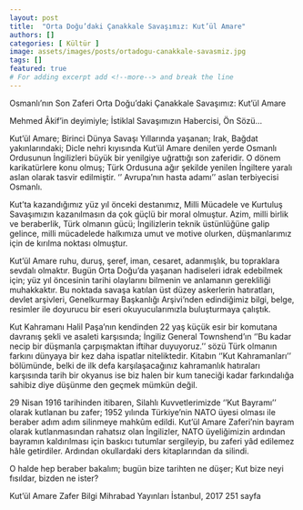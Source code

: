 ```yaml
---
layout: post
title:  "Orta Doğu’daki Çanakkale Savaşımız: Kut’ül Amare"
authors: []
categories: [ Kültür ]
image: assets/images/posts/ortadogu-canakkale-savasmiz.jpg
tags: []
featured: true
# For adding excerpt add <!--more--> and break the line
---
```

Osmanlı’nın Son Zaferi Orta Doğu’daki Çanakkale Savaşımız: Kut’ül Amare

Mehmed Âkif’in deyimiyle; İstiklal Savaşımızın Habercisi, Ön Sözü…

Kut’ül Amare; Birinci Dünya Savaşı Yıllarında yaşanan; Irak, Bağdat yakınlarındaki; Dicle nehri kıyısında Kut’ül Amare denilen yerde Osmanlı Ordusunun İngilizleri büyük bir yenilgiye uğrattığı son zaferidir. O dönem karikatürlere konu olmuş; Türk Ordusuna ağır şekilde yenilen İngiltere yaralı aslan olarak tasvir edilmiştir. ‘’ Avrupa’nın hasta adamı’’ aslan terbiyecisi Osmanlı.

Kut’ta kazandığımız yüz yıl önceki destanımız, Milli Mücadele ve Kurtuluş Savaşımızın kazanılmasın da çok güçlü bir moral olmuştur. Azim, milli birlik ve beraberlik, Türk olmanın gücü; İngilizlerin teknik üstünlüğüne galip gelince, milli mücadelede halkımıza umut ve motive olurken, düşmanlarımız için de kırılma noktası olmuştur.

Kut’ül Amare ruhu, duruş, şeref, iman, cesaret, adanmışlık, bu topraklara sevdalı olmaktır. Bugün Orta Doğu’da yaşanan hadiseleri idrak edebilmek için; yüz yıl öncesinin tarihi olaylarını bilmenin ve anlamanın gerekliliği muhakkaktır. Bu noktada savaşa katılan üst düzey askerlerin hatıratları, devlet arşivleri, Genelkurmay Başkanlığı Arşivi’nden edindiğimiz bilgi, belge, resimler ile doyurucu bir eseri okuyucularımızla buluşturmaya çalıştık.

Kut Kahramanı Halil Paşa’nın kendinden 22 yaş küçük esir bir komutana davranış şekli ve asaleti karşısında; İngiliz General Townshend’ın ‘’Bu kadar necip bir düşmanla çarpışmaktan iftihar duyuyoruz.’’ sözü Türk olmanın farkını dünyaya bir kez daha ispatlar niteliktedir. Kitabın ‘’Kut Kahramanları’’ bölümünde, belki de ilk defa karşılaşacağınız kahramanlık hatıraları karşısında tarih bir okyanus ise biz halen bir kum taneciği kadar farkındalığa sahibiz diye düşünme den geçmek mümkün değil.

29 Nisan 1916 tarihinden itibaren, Silahlı Kuvvetlerimizde ‘’Kut Bayramı’’ olarak kutlanan bu zafer; 1952 yılında Türkiye’nin NATO üyesi olması ile beraber adım adım silinmeye mahkûm edildi. Kut’ül Amare Zaferi’nin bayram olarak kutlanmasından rahatsız olan İngilizler, NATO üyeliğimizin ardından bayramın kaldırılması için baskıcı tutumlar sergileyip, bu zaferi yâd edilemez hâle getirdiler. Ardından okullardaki ders kitaplarından da silindi.

O halde hep beraber bakalım; bugün bize tarihten ne düşer; Kut bize neyi fısıldar, bizden ne ister?

Kut’ül Amare Zafer Bilgi Mihrabad Yayınları İstanbul, 2017 251 sayfa